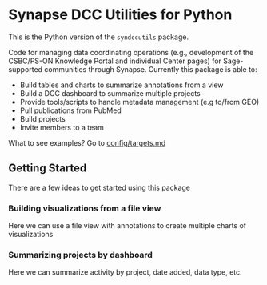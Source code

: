# Synapse DCC Utilities for Python

This is the Python version of the `syndccutils` package.

Code for managing data coordinating operations (e.g., development of the CSBC/PS-ON Knowledge Portal and individual Center pages) for Sage-supported communities through Synapse. Currently this package is able to:
* Build tables and charts to summarize annotations from a view
* Build a DCC dashboard to summarize multiple projects
* Provide tools/scripts to handle metadata management (e.g to/from GEO)
* Pull publications from PubMed
* Build projects
* Invite members to a team

What to see examples? Go to [config/targets.md](config/targets.md)

## Getting Started
There are a few ideas to get started using this package

### Building visualizations from a file view
Here we can use a file view with annotations to create multiple charts of visualizations

### Summarizing projects by dashboard
Here we can summarize activity by project, date added, data type, etc.
